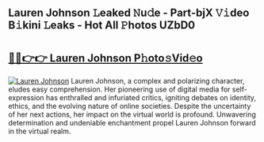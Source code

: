 ## Lauren Johnson 𝙻eaked 𝙽u𝚍e - Part-bjX 𝚅𝚒deo B𝚒kini 𝙻eaks - Hot All 𝙿hotos UZbD0

# <h2><a href="http://ld4axev.urlbe.top/?page=Lauren+Johnson">🔗🔗👉👉 Lauren Johnson P𝚑oto𝚜Vid𝚎o</a></h2>

[![Lauren Johnson](https://i.imgur.com/eBuTRDB.gif)](http://ld4axev.urlbe.top/?page=Lauren+Johnson)
Lauren Johnson, a complex and polarizing character, eludes easy comprehension. Her pioneering use of digital media for self-expression has enthralled and infuriated critics, igniting debates on identity, ethics, and the evolving nature of online societies. Despite the uncertainty of her next actions, her impact on the virtual world is profound. Unwavering determination and undeniable enchantment propel Lauren Johnson forward in the virtual realm.
